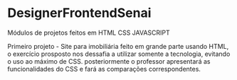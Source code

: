 # DesignerFrontendSenai
Módulos de projetos feitos em HTML CSS JAVASCRIPT 

Primeiro projeto - Site para imobiliária feito em grande parte usando HTML, o exercício prosposto nos dessafia a utilizar somente a tecnologia, evitando o uso ao máximo de CSS.
posteriormente o professor apresentará as funcionalidades do CSS e fará as comparações correspondentes. 

